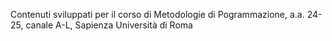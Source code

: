 Contenuti sviluppati per il corso di Metodologie di Pogrammazione, a.a. 24-25, canale A-L, Sapienza Università di Roma
